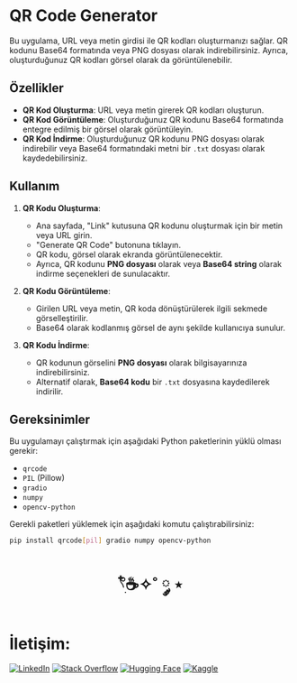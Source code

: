 # QR Code Generator

Bu uygulama, URL veya metin girdisi ile QR kodları oluşturmanızı sağlar. QR kodunu Base64 formatında veya PNG dosyası olarak indirebilirsiniz. Ayrıca, oluşturduğunuz QR kodları görsel olarak da görüntülenebilir.

## Özellikler

- **QR Kod Oluşturma**: URL veya metin girerek QR kodları oluşturun.
- **QR Kod Görüntüleme**: Oluşturduğunuz QR kodunu Base64 formatında entegre edilmiş bir görsel olarak görüntüleyin.
- **QR Kod İndirme**: Oluşturduğunuz QR kodunu PNG dosyası olarak indirebilir veya Base64 formatındaki metni bir `.txt` dosyası olarak kaydedebilirsiniz.

## Kullanım

1. **QR Kodu Oluşturma**:
    - Ana sayfada, "Link" kutusuna QR kodunu oluşturmak için bir metin veya URL girin.
    - "Generate QR Code" butonuna tıklayın.
    - QR kodu, görsel olarak ekranda görüntülenecektir.
    - Ayrıca, QR kodunu **PNG dosyası** olarak veya **Base64 string** olarak indirme seçenekleri de sunulacaktır.

2. **QR Kodu Görüntüleme**:
    - Girilen URL veya metin, QR koda dönüştürülerek ilgili sekmede görselleştirilir.
    - Base64 olarak kodlanmış görsel de aynı şekilde kullanıcıya sunulur.

3. **QR Kodu İndirme**:
    - QR kodunun görselini **PNG dosyası** olarak bilgisayarınıza indirebilirsiniz.
    - Alternatif olarak, **Base64 kodu** bir `.txt` dosyasına kaydedilerek indirilir.

## Gereksinimler

Bu uygulamayı çalıştırmak için aşağıdaki Python paketlerinin yüklü olması gerekir:

- `qrcode`
- `PIL` (Pillow)
- `gradio`
- `numpy`
- `opencv-python`

Gerekli paketleri yüklemek için aşağıdaki komutu çalıştırabilirsiniz:

```bash
pip install qrcode[pil] gradio numpy opencv-python
```

<h1 align="center"> 𓍢ִ໋☕️✧˚ ༘ ⋆ </h1>

<h1> İletişim: </h1>

[![LinkedIn](https://img.shields.io/badge/LinkedIn-0A66C2?style=for-the-badge&logo=linkedin&logoColor=white)](https://www.linkedin.com/in/elfgk/)
[![Stack Overflow](https://img.shields.io/badge/StackOverflow-FE7A16?style=for-the-badge&logo=stackoverflow&logoColor=white)](https://stackoverflow.com/users/27559679/elfgk)
[![Hugging Face](https://img.shields.io/badge/HuggingFace-9C30FF?style=for-the-badge&logo=huggingface&logoColor=white)](https://huggingface.co/elfgk)
[![Kaggle](https://img.shields.io/badge/Kaggle-20BEFF?style=for-the-badge&logo=kaggle&logoColor=white)](https://www.kaggle.com/elfgkk)
